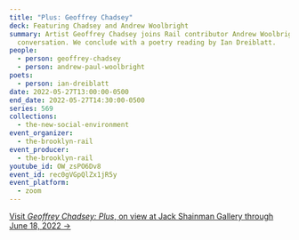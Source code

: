 ```yaml
---
title: "Plus: Geoffrey Chadsey"
deck: Featuring Chadsey and Andrew Woolbright
summary: Artist Geoffrey Chadsey joins Rail contributor Andrew Woolbright for a
  conversation. We conclude with a poetry reading by Ian Dreiblatt.
people:
  - person: geoffrey-chadsey
  - person: andrew-paul-woolbright
poets:
  - person: ian-dreiblatt
date: 2022-05-27T13:00:00-0500
end_date: 2022-05-27T14:30:00-0500
series: 569
collections:
  - the-new-social-environment
event_organizer:
  - the-brooklyn-rail
event_producer:
  - the-brooklyn-rail
youtube_id: OW_zsPO6Dv8
event_id: rec0gVGpQlZx1jR5y
event_platform:
  - zoom
---
```

[Visit *Geoffrey Chadsey: Plus*, on view at Jack Shainman Gallery through June 18, 2022 →](https://jackshainman.com/exhibitions/geoffrey-chadsey-plus-2022)